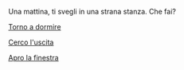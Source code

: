 Una mattina, ti svegli in una strana stanza.
Che fai?

[Torno a dormire](domire/sogno-strano.md)

[Cerco l'uscita](scappare/cercare-uscita.md)

[Apro la finestra](finestra/apri.md)

